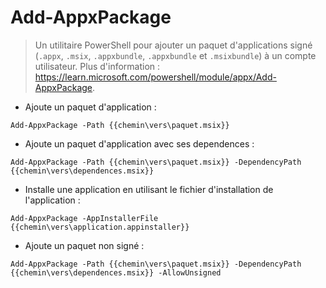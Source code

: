 # Add-AppxPackage

> Un utilitaire PowerShell pour ajouter un paquet d'applications signé (`.appx`, `.msix`, `.appxbundle`, `.appxbundle` et `.msixbundle`) à un compte utilisateur.
> Plus d'information : <https://learn.microsoft.com/powershell/module/appx/Add-AppxPackage>.

- Ajoute un paquet d'application :

`Add-AppxPackage -Path {{chemin\vers\paquet.msix}}`

- Ajoute un paquet d'application avec ses dependences :

`Add-AppxPackage -Path {{chemin\vers\paquet.msix}} -DependencyPath {{chemin\vers\dependences.msix}}`

- Installe une application en utilisant le fichier d'installation de l'application :

`Add-AppxPackage -AppInstallerFile {{chemin\vers\application.appinstaller}}`

- Ajoute un paquet non signé :

`Add-AppxPackage -Path {{chemin\vers\paquet.msix}} -DependencyPath {{chemin\vers\dependences.msix}} -AllowUnsigned`
